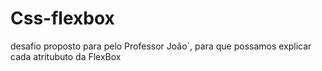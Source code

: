 # Css-flexbox

desafio proposto para pelo Professor João´, para que possamos explicar cada atritubuto da FlexBox
